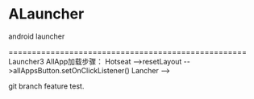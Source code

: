 ALauncher
=========

android launcher

===================================================
Launcher3 AllApp加载步骤：
	Hotseat -->resetLayout -->allAppsButton.setOnClickListener()
	Lancher -->

git branch feature test.
